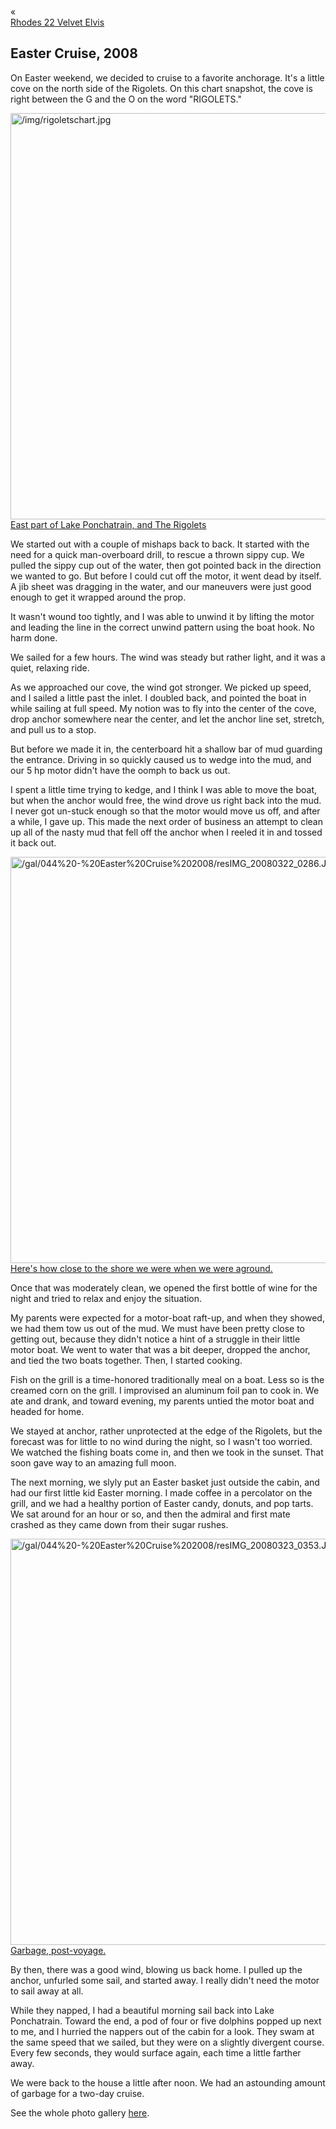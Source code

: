 <div class="top-nav-links"><div class="link-arrow link-arrow-left"><div class="div-left-ticks">«</div><a href="/velvet-elvis/rhodes-22" class="div-left-text">Rhodes 22 Velvet Elvis</a></div></div>

<h2>Easter Cruise, 2008</h2>

On Easter weekend, we decided to cruise to a favorite anchorage.  It's a little cove on the north side of the Rigolets.  On this chart snapshot, the cove is right between the G and the O on the word "RIGOLETS."

<a class="lightview centered" href="/img/rigoletschart.jpg" data-lightview-caption="East part of Lake Ponchatrain, and The Rigolets" data-lightview-group="group1"><img src="/img/rigoletschart.jpg" alt="/img/rigoletschart.jpg" width="650px"><br><span class="caption">East part of Lake Ponchatrain, and The Rigolets</span></a>

We started out with a couple of mishaps back to back.  It started with the need for a quick man-overboard drill, to rescue a thrown sippy cup.  We pulled the sippy cup out of the water, then got pointed back in the direction we wanted to go.  But before I could cut off the motor, it went dead by itself.  A jib sheet was dragging in the water, and our maneuvers were just good enough to get it wrapped around the prop.

It wasn't wound too tightly, and I was able to unwind it by lifting the motor and leading the line in the correct unwind pattern using the boat hook.  No harm done.

We sailed for a few hours.  The wind was steady but rather light, and it was a quiet, relaxing ride.

As we approached our cove, the wind got stronger.  We picked up speed, and I sailed a little past the inlet.  I doubled back, and pointed the boat in while sailing at full speed.  My notion was to fly into the center of the cove, drop anchor somewhere near the center, and let the anchor line set, stretch, and pull us to a stop.

But before we made it in, the centerboard hit a shallow bar of mud guarding the entrance.  Driving in so quickly caused us to wedge into the mud, and our 5 hp motor didn't have the oomph to back us out.

I spent a little time trying to kedge, and I think I was able to move the boat, but when the anchor would free, the wind drove us right back into the mud.  I never got un-stuck enough so that the motor would move us off, and after a while, I gave up.  This made the next order of business an attempt to clean up all of the nasty mud that fell off the anchor when I reeled it in and tossed it back out.

<a class="lightview centered" href="/gal/044%20-%20Easter%20Cruise%202008/resIMG_20080322_0286.JPG" data-lightview-caption="Here's how close to the shore we were when we were aground." data-lightview-group="group1"><img src="/gal/044%20-%20Easter%20Cruise%202008/resIMG_20080322_0286.JPG" alt="/gal/044%20-%20Easter%20Cruise%202008/resIMG_20080322_0286.JPG" width="650px"><br><span class="caption">Here's how close to the shore we were when we were aground.</span></a>

Once that was moderately clean, we opened the first bottle of wine for the night and tried to relax and enjoy the situation.

My parents were expected for a motor-boat raft-up, and when they showed, we had them tow us out of the mud.  We must have been pretty close to getting out, because they didn't notice a hint of a struggle in their little motor boat.  We went to water that was a bit deeper, dropped the anchor, and tied the two boats together.  Then, I started cooking.

Fish on the grill is a time-honored traditionally meal on a boat.  Less so is the creamed corn on the grill.  I improvised an aluminum foil pan to cook in.  We ate and drank, and toward evening, my parents untied the motor boat and headed for home.

We stayed at anchor, rather unprotected at the edge of the Rigolets, but the forecast was for little to no wind during the night, so I wasn't too worried.  We watched the fishing boats come in, and then we took in the sunset.  That soon gave way to an amazing full moon.

The next morning, we slyly put an Easter basket just outside the cabin, and had our first little kid Easter morning.  I made coffee in a percolator on the grill, and we had a healthy portion of Easter candy, donuts, and pop tarts.  We sat around for an hour or so, and then the admiral and first mate crashed as they came down from their sugar rushes.

<a class="lightview centered" href="/gal/044%20-%20Easter%20Cruise%202008/resIMG_20080323_0353.JPG" data-lightview-caption="Garbage, post-voyage." data-lightview-group="group1"><img src="/gal/044%20-%20Easter%20Cruise%202008/resIMG_20080323_0353.JPG" alt="/gal/044%20-%20Easter%20Cruise%202008/resIMG_20080323_0353.JPG" width="650px"><br><span class="caption">Garbage, post-voyage.</span></a>

By then, there was a good wind, blowing us back home.  I pulled up the anchor, unfurled some sail, and started away.  I really didn't need the motor to sail away at all.

While they napped, I had a beautiful morning sail back into Lake Ponchatrain.  Toward the end, a pod of four or five dolphins popped up next to me, and I hurried the nappers out of the cabin for a look.  They swam at the same speed that we sailed, but they were on a slightly divergent course.  Every few seconds, they would surface again, each time a little farther away.

We were back to the house a little after noon.  We had an astounding amount of garbage for a two-day cruise.

See the whole photo gallery <a href="/gal/44" target="_blank">here</a>.
